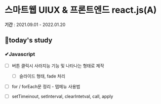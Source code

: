 # 스마트웹 UIUX & 프론트엔드 react.js(A)

**기간** : 2021.09.01 - 2022.01.20

## 📌today's study



### ✔Javascript

- [ ] 버튼 클릭시 사라지능 기능 및 나타나는 형태로 제작
  - [ ] 슬라이드 형태, fade 처리
- [ ] for / forEach문 정리 - 탭메뉴 사용법
- [ ] setTimeinout, setInterval, clearIntetval, call, apply

